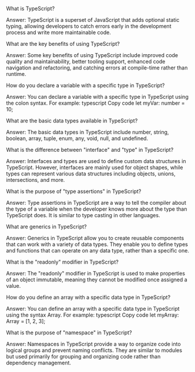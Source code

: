 What is TypeScript?

Answer: TypeScript is a superset of JavaScript that adds optional static typing, allowing developers to catch errors early in the development process and write more maintainable code.

What are the key benefits of using TypeScript?

Answer: Some key benefits of using TypeScript include improved code quality and maintainability, better tooling support, enhanced code navigation and refactoring, and catching errors at compile-time rather than runtime.

How do you declare a variable with a specific type in TypeScript?

Answer: You can declare a variable with a specific type in TypeScript using the colon syntax. For example:
typescript
Copy code
let myVar: number = 10;

What are the basic data types available in TypeScript?

Answer: The basic data types in TypeScript include number, string, boolean, array, tuple, enum, any, void, null, and undefined.

What is the difference between "interface" and "type" in TypeScript?

Answer: Interfaces and types are used to define custom data structures in TypeScript. However, interfaces are mainly used for object shapes, while types can represent various data structures including objects, unions, intersections, and more.

What is the purpose of "type assertions" in TypeScript?

Answer: Type assertions in TypeScript are a way to tell the compiler about the type of a variable when the developer knows more about the type than TypeScript does. It is similar to type casting in other languages.

What are generics in TypeScript?

Answer: Generics in TypeScript allow you to create reusable components that can work with a variety of data types. They enable you to define types and functions that can operate on any data type, rather than a specific one.

What is the "readonly" modifier in TypeScript?

Answer: The "readonly" modifier in TypeScript is used to make properties of an object immutable, meaning they cannot be modified once assigned a value.

How do you define an array with a specific data type in TypeScript?

Answer: You can define an array with a specific data type in TypeScript using the syntax Array<dataType>. For example:
typescript
Copy code
let myArray: Array<number> = [1, 2, 3];

What is the purpose of "namespace" in TypeScript?

Answer: Namespaces in TypeScript provide a way to organize code into logical groups and prevent naming conflicts. They are similar to modules but used primarily for grouping and organizing code rather than dependency management.